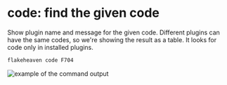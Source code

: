 # **code**: find the given code

Show plugin name and message for the given code. Different plugins can have the same codes, so we're showing the result as a table. It looks for code only in installed plugins.

```bash
flakeheaven code F704
```

![example of the command output](../../assets/code.png)
